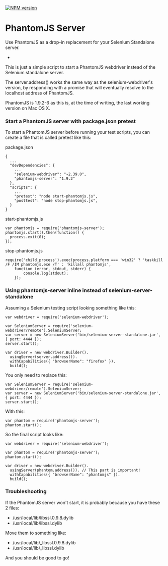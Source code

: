 [![NPM version](https://badge.fury.io/js/phantomjs-server.png)](http://badge.fury.io/js/phantomjs-server)

PhantomJS Server
=======

Use PhantomJS as a drop-in replacement for your Selenium Standalone server.

-

This is just a simple script to start a PhantomJS webdriver instead of the Selenium standalone server.

The server.address() works the same way as the selenium-webdriver's version, by responding with a promise that will eventually resolve to the localhost address of PhantomJS.

PhantomJS is 1.9.2-6 as this is, at the time of writing, the last working version on Mac OS X.

### Start a PhantomJS server with package.json pretest
To start a PhantomJS server before running your test scripts, you can create a file that is called pretest like this:

package.json
```
{
  ...
  "devDependencies": {
	...
    "selenium-webdriver": "~2.39.0",
    "phantomjs-server": "1.9.2"
  },
  "scripts": {
	...
    "pretest": "node start-phantomjs.js",
    "posttest": "node stop-phantomjs.js",
  }
}
```

start-phantomjs.js
```
var phantomjs = require('phantomjs-server');
phantomjs.start().then(function() {
  process.exit(0);
});
```

stop-phantomjs.js
```
require('child_process').exec(process.platform === 'win32' ? 'taskkill /F /IM phantomjs.exe /T' : 'killall phantomjs',
    function (error, stdout, stderr) {
        console.log(stdout);
    });
```


### Using phantomjs-server inline instead of selenium-server-standalone

Assuming a Selenium testing script looking something like this:
```
var webdriver = require('selenium-webdriver');

var SeleniumServer = require('selenium-webdriver/remote').SeleniumServer;
var server = new SeleniumServer('bin/selenium-server-standalone.jar', { port: 4444 });
server.start();

var driver = new webdriver.Builder().
  usingServer(server.address()).
  withCapabilities({ "browserName": "firefox" }).
  build();
```

You only need to replace this:
```
var SeleniumServer = require('selenium-webdriver/remote').SeleniumServer;
var server = new SeleniumServer('bin/selenium-server-standalone.jar', { port: 4444 });
server.start();
```

With this:
```
var phantom = require('phantomjs-server');
phantom.start();
```



So the final script looks like:

```
var webdriver = require('selenium-webdriver');

var phantom = require('phantomjs-server');
phantom.start();

var driver = new webdriver.Builder().
  usingServer(phantom.address()). // This part is important!
  withCapabilities({ "browserName": "phantomjs" }).
  build();
```

### Troubleshooting
If the PhantomJS server won't start, it is probably because you have these 2 files:

* /usr/local/lib/libssl.0.9.8.dylib
* /usr/local/lib/libssl.dylib

Move them to something like:

* /usr/local/lib/_libssl.0.9.8.dylib
* /usr/local/lib/_libssl.dylib

And you should be good to go!
